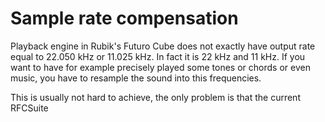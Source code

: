 # Sample rate compensation

Playback engine in Rubik's Futuro Cube does not exactly have output rate equal to 22.050 kHz or 11.025 kHz. In fact it is 22 kHz and 11 kHz. If you want to have for example precisely played some tones or chords or even music, you have to resample the sound into this frequencies.

This is usually not hard to achieve, the only problem is that the current RFCSuite 



